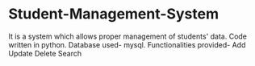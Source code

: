 # Student-Management-System
It is a system which allows proper management of students' data. Code written in python. Database used- mysql.
Functionalities provided-
  Add
  Update
  Delete
  Search
